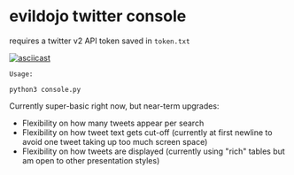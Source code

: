 # evildojo twitter console

requires a twitter v2 API token saved in `token.txt`

[![asciicast](https://asciinema.org/a/zAVxbt26vd4c0Zba3srNjH3Yr.svg)](https://asciinema.org/a/zAVxbt26vd4c0Zba3srNjH3Yr)

```
Usage:

python3 console.py
```

Currently super-basic right now, but near-term upgrades:

- Flexibility on how many tweets appear per search
- Flexibility on how tweet text gets cut-off (currently at first newline to avoid one tweet taking up too much screen space)
- Flexibility on how tweets are displayed (currently using "rich" tables but am open to other presentation styles)

